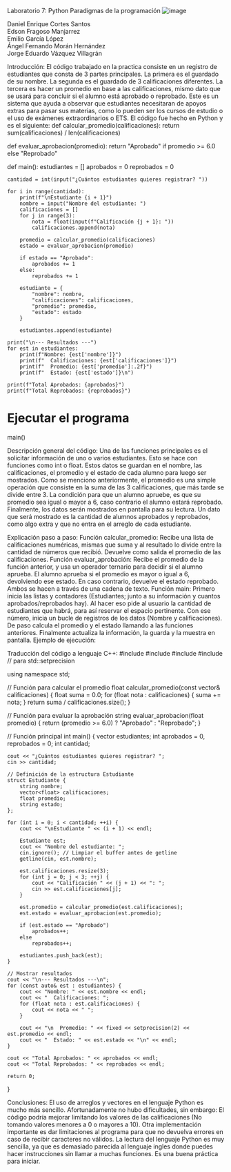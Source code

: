 Laboratorio 7: Python
Paradigmas de la programación
![image](https://github.com/user-attachments/assets/41dde63c-fb79-4dfa-a7a0-59bde870d0ca)

Daniel Enrique Cortes Santos   
Edson Fragoso Manjarrez     
Emilio García López    
Ángel Fernando Morán Hernández  
Jorge Eduardo Vázquez Villagrán

Introducción:
El código trabajado en la practica consiste en un registro de estudiantes que consta de 3 partes principales.
La primera es el guardado de su nombre.
La segunda es el guardado de 3 calificaciones diferentes.
La tercera es hacer un promedio en base a las calificaciones, mismo dato que se usará para concluir si el alumno está aprobado o reprobado.
Este es un sistema que ayuda a observar que estudiantes necesitaran de apoyos extras para pasar sus materias, como lo pueden ser los cursos de estudio o el uso de exámenes extraordinarios o ETS.
El código fue hecho en Python y es el siguiente:
def calcular_promedio(calificaciones):
    return sum(calificaciones) / len(calificaciones)

def evaluar_aprobacion(promedio):
    return "Aprobado" if promedio >= 6.0 else "Reprobado"

def main():
    estudiantes = []
    aprobados = 0
    reprobados = 0

    cantidad = int(input("¿Cuántos estudiantes quieres registrar? "))

    for i in range(cantidad):
        print(f"\nEstudiante {i + 1}")
        nombre = input("Nombre del estudiante: ")
        calificaciones = []
        for j in range(3):
            nota = float(input(f"Calificación {j + 1}: "))
            calificaciones.append(nota)

        promedio = calcular_promedio(calificaciones)
        estado = evaluar_aprobacion(promedio)

        if estado == "Aprobado":
            aprobados += 1
        else:
            reprobados += 1

        estudiante = {
            "nombre": nombre,
            "calificaciones": calificaciones,
            "promedio": promedio,
            "estado": estado
        }

        estudiantes.append(estudiante)

    print("\n--- Resultados ---")
    for est in estudiantes:
        print(f"Nombre: {est['nombre']}")
        print(f"  Calificaciones: {est['calificaciones']}")
        print(f"  Promedio: {est['promedio']:.2f}")
        print(f"  Estado: {est['estado']}\n")

    print(f"Total Aprobados: {aprobados}")
    print(f"Total Reprobados: {reprobados}")

# Ejecutar el programa
main()

Descripción general del código:
Una de las funciones principales es el solicitar información de uno o varios estudiantes.
Esto se hace con funciones como int o float.
Estos datos se guardan en el nombre, las calificaciones, el promedio y el estado de cada alumno para luego ser mostrados.
Como se menciono anteriormente, el promedio es una simple operación que consiste en la suma de las 3 calificaciones, que más tarde se divide entre 3.
La condición para que un alumno apruebe, es que su promedio sea igual o mayor a 6, caso contrario el alumno estará reprobado.
Finalmente, los datos serán mostrados en pantalla para su lectura.
Un dato que será mostrado es la cantidad de alumnos aprobados y reprobados, como algo extra y que no entra en el arreglo de cada estudiante.

Explicación paso a paso:
Función calcular_promedio: Recibe una lista de calificaciones numéricas, mismas que suma y al resultado lo divide entre la cantidad de números que recibió. Devuelve como salida el promedio de las calificaciones.
Función evaluar_aprobación: Recibe el promedio de la función anterior, y usa un operador ternario para decidir si el alumno aprueba. El alumno aprueba si el promedio es mayor o igual a 6, devolviendo ese estado. En caso contrario, devuelve el estado reprobado. Ambos se hacen a través de una cadena de texto.
Función main:
Primero inicia las listas y contadores (Estudiantes; junto a su información y cuantos aprobados/reprobados hay).
Al hacer eso pide al usuario la cantidad de estudiantes que habrá, para así reservar el espacio pertinente.
Con ese número, inicia un bucle de registros de los datos (Nombre y calificaciones).
De paso calcula el promedio y el estado llamando a las funciones anteriores.
Finalmente actualiza la información, la guarda y la muestra en pantalla.
Ejemplo de ejecución:
 
Traducción del código a lenguaje C++:
#include <iostream>
#include <vector>
#include <string>
#include <iomanip> // para std::setprecision

using namespace std;

// Función para calcular el promedio
float calcular_promedio(const vector<float>& calificaciones) {
    float suma = 0.0;
    for (float nota : calificaciones) {
        suma += nota;
    }
    return suma / calificaciones.size();
}

// Función para evaluar la aprobación
string evaluar_aprobacion(float promedio) {
    return (promedio >= 6.0) ? "Aprobado" : "Reprobado";
}

// Función principal
int main() {
    vector<struct Estudiante> estudiantes;
    int aprobados = 0, reprobados = 0;
    int cantidad;

    cout << "¿Cuántos estudiantes quieres registrar? ";
    cin >> cantidad;

    // Definición de la estructura Estudiante
    struct Estudiante {
        string nombre;
        vector<float> calificaciones;
        float promedio;
        string estado;
    };

    for (int i = 0; i < cantidad; ++i) {
        cout << "\nEstudiante " << (i + 1) << endl;

        Estudiante est;
        cout << "Nombre del estudiante: ";
        cin.ignore(); // Limpiar el buffer antes de getline
        getline(cin, est.nombre);

        est.calificaciones.resize(3);
        for (int j = 0; j < 3; ++j) {
            cout << "Calificación " << (j + 1) << ": ";
            cin >> est.calificaciones[j];
        }

        est.promedio = calcular_promedio(est.calificaciones);
        est.estado = evaluar_aprobacion(est.promedio);

        if (est.estado == "Aprobado")
            aprobados++;
        else
            reprobados++;

        estudiantes.push_back(est);
    }

    // Mostrar resultados
    cout << "\n--- Resultados ---\n";
    for (const auto& est : estudiantes) {
        cout << "Nombre: " << est.nombre << endl;
        cout << "  Calificaciones: ";
        for (float nota : est.calificaciones) {
            cout << nota << " ";
        }

        cout << "\n  Promedio: " << fixed << setprecision(2) << est.promedio << endl;
        cout << "  Estado: " << est.estado << "\n" << endl;
    }

    cout << "Total Aprobados: " << aprobados << endl;
    cout << "Total Reprobados: " << reprobados << endl;

    return 0;
}

Conclusiones:
El uso de arreglos y vectores en el lenguaje Python es mucho más sencillo.
Afortunadamente no hubo dificultades, sin embargo:
El código podría mejorar limitando los valores de las calificaciones (No tomando valores menores a 0 o mayores a 10).
Otra implementación importante es dar limitaciones al programa para que no devuelva errores en caso de recibir caracteres no válidos.
La lectura del lenguaje Python es muy sencilla, ya que es demasiado parecida al lenguaje ingles donde puedes hacer instrucciones sin llamar a muchas funciones.
Es una buena práctica para iniciar.


